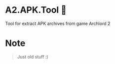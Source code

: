 # A2.APK.Tool :see_no_evil:
Tool for extract APK archives from game Archlord 2

# Note
> Just old stuff :)